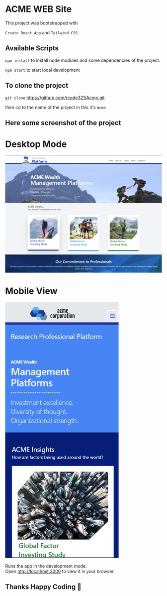 # ACME WEB Site

This project was bootstrapped with

`Create React App` and `Tailwind CSS`

## Available Scripts

`npm install` to install node modules and some dependencies of the project.

`npm start` to start local development

## To clone the project

`git clone` https://github.com/rcode321/Acme.git

then cd to the name of the project in this it's `Acme`

## Here some screenshot of the project

# Desktop Mode

![Alt Text](./src/assets/images/acme.JPG)

# Mobile View

![Alt Text](./src/assets/images/mobileacme.JPG)

Runs the app in the development mode.\
Open [http://localhost:3000](http://localhost:3000) to view it in your browser.

## Thanks Happy Coding 🙂
